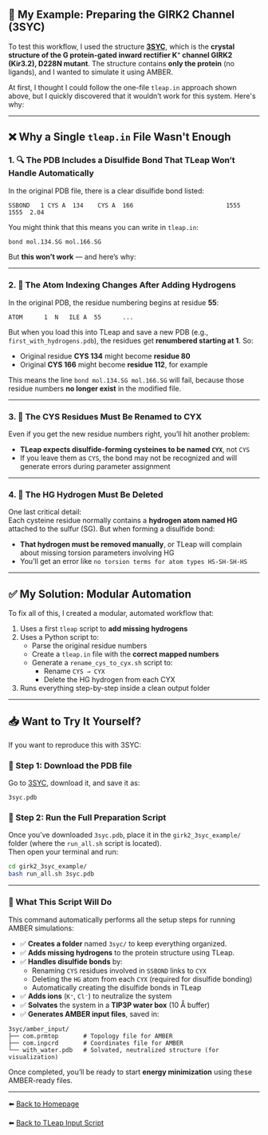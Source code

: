 
## 🧪 My Example: Preparing the GIRK2 Channel (3SYC)

To test this workflow, I used the structure [**3SYC**](https://www.rcsb.org/structure/3SYC), which is the **crystal structure of the G protein-gated inward rectifier K⁺ channel GIRK2 (Kir3.2), D228N mutant**. The structure contains **only the protein** (no ligands), and I wanted to simulate it using AMBER.

At first, I thought I could follow the one-file `tleap.in` approach shown above, but I quickly discovered that it wouldn’t work for this system. Here's why:

---

## ❌ Why a Single `tleap.in` File Wasn't Enough

### 1. 🔍 The PDB Includes a Disulfide Bond That TLeap Won’t Handle Automatically

In the original PDB file, there is a clear disulfide bond listed:

```
SSBOND   1 CYS A  134    CYS A  166                          1555   1555  2.04
```

You might think that this means you can write in `tleap.in`:

```bash
bond mol.134.SG mol.166.SG
```

But **this won’t work** — and here’s why:

---

### 2. 🧬 The Atom Indexing Changes After Adding Hydrogens

In the original PDB, the residue numbering begins at residue **55**:

```
ATOM      1  N   ILE A  55      ...
```

But when you load this into TLeap and save a new PDB (e.g., `first_with_hydrogens.pdb`), the residues get **renumbered starting at 1**. So:

- Original residue **CYS 134** might become **residue 80**
- Original **CYS 166** might become **residue 112**, for example

This means the line `bond mol.134.SG mol.166.SG` will fail, because those residue numbers **no longer exist** in the modified file.

---

### 3. 🧪 The CYS Residues Must Be Renamed to CYX

Even if you get the new residue numbers right, you’ll hit another problem:

- **TLeap expects disulfide-forming cysteines to be named `CYX`**, not `CYS`
- If you leave them as `CYS`, the bond may not be recognized and will generate errors during parameter assignment

---

### 4. 🧼 The HG Hydrogen Must Be Deleted

One last critical detail:  
Each cysteine residue normally contains a **hydrogen atom named HG** attached to the sulfur (SG). But when forming a disulfide bond:

- **That hydrogen must be removed manually**, or TLeap will complain about missing torsion parameters involving HG
- You’ll get an error like `no torsion terms for atom types HS-SH-SH-HS`

---

## ✅ My Solution: Modular Automation

To fix all of this, I created a modular, automated workflow that:

1. Uses a first `tleap` script to **add missing hydrogens**
2. Uses a Python script to:
   - Parse the original residue numbers
   - Create a `tleap.in` file with the **correct mapped numbers**
   - Generate a `rename_cys_to_cyx.sh` script to:
     - Rename `CYS → CYX`
     - Delete the HG hydrogen from each CYX
3. Runs everything step-by-step inside a clean output folder

---

## 📥 Want to Try It Yourself?

If you want to reproduce this with 3SYC:

### 🔧 Step 1: Download the PDB file
Go to [3SYC](https://www.rcsb.org/structure/3SYC), download it, and save it as:

```
3syc.pdb
```
### 🧪 Step 2: Run the Full Preparation Script

Once you’ve downloaded `3syc.pdb`, place it in the `girk2_3syc_example/` folder (where the `run_all.sh` script is located).  
Then open your terminal and run:

```bash
cd girk2_3syc_example/
bash run_all.sh 3syc.pdb
```

---

### 🚀 What This Script Will Do

This command automatically performs all the setup steps for running AMBER simulations:

- ✅ **Creates a folder** named `3syc/` to keep everything organized.
- ✅ **Adds missing hydrogens** to the protein structure using TLeap.
- ✅ **Handles disulfide bonds** by:
  - Renaming `CYS` residues involved in `SSBOND` links to `CYX`
  - Deleting the `HG` atom from each `CYX` (required for disulfide bonding)
  - Automatically creating the disulfide bonds in TLeap
- ✅ **Adds ions** (`K⁺`, `Cl⁻`) to neutralize the system
- ✅ **Solvates** the system in a **TIP3P water box** (10 Å buffer)
- ✅ **Generates AMBER input files**, saved in:

```
3syc/amber_input/
├── com.prmtop       # Topology file for AMBER
├── com.inpcrd       # Coordinates file for AMBER
└── with_water.pdb   # Solvated, neutralized structure (for visualization)
```

Once completed, you’ll be ready to start **energy minimization** using these AMBER-ready files.


---

⬅️ [Back to Homepage](./README.md)

⬅️ [Back to TLeap Input Script](./tleap.md)

